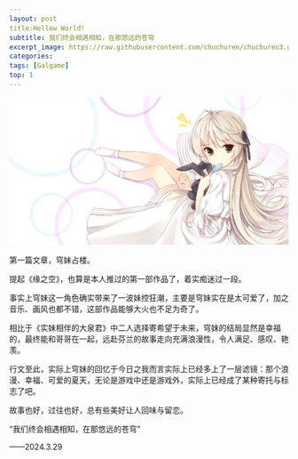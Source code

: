 ```yaml
---
layout: post
title:Hellow World!
subtitle: 我们终会相遇相知，在那悠远的苍穹
excerpt_image: https://raw.githubusercontent.com/chuchuren/chuchuren3.github.io/master/assets/images/2024-03-29.jpg
categories: 
tags: [Galgame]
top: 1
---
```


![banner](https://raw.githubusercontent.com/chuchuren/chuchuren3.github.io/master/assets/images/2024-03-29.jpg)

第一篇文章，穹妹占楼。

提起《缘之空》，也算是本人推过的第一部作品了，着实痴迷过一段。

事实上穹妹这一角色确实带来了一波妹控狂潮，主要是穹妹实在是太可爱了，加之音乐、画风也都不错，这部作品能够大火也不足为奇了。

相比于《实妹相伴的大泉君》中二人选择寄希望于未来，穹妹的结局显然是幸福的，最终能和哥哥在一起，远赴芬兰的故事走向充满浪漫性，令人满足、感叹、艳羡。

行文至此，实际上穹妹的回忆于今日之我而言实际上已经多上了一层滤镜：那个浪漫、幸福、可爱的夏天，无论是游戏中还是游戏外，实际上已经成了某种寄托与标志了吧。

故事也好，过往也好，总有些美好让人回味与留恋。

“我们终会相遇相知，在那悠远的苍穹”

——2024.3.29